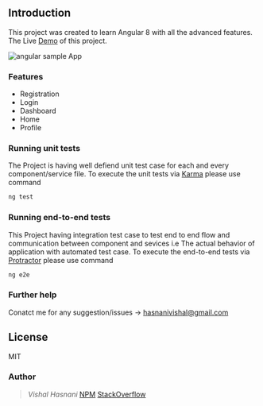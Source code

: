 ## Introduction

This project was created to learn Angular 8 with all the advanced features.
The Live [Demo](https://vishal-hasnani.herokuapp.com/) of this project.

![angular sample App](https://i.stack.imgur.com/JtcvH.png)

### Features

- Registration
- Login 
- Dashboard 
- Home
- Profile

### Running unit tests

The Project is having well defiend unit test case for each and every component/service file.
To execute the unit tests via [Karma](https://karma-runner.github.io) please use command 
```sh
ng test
```

### Running end-to-end tests

This Project having integration test case to test end to end flow and communication between component and sevices
i.e The actual behavior of application with automated test case.
To execute the end-to-end tests via [Protractor](http://www.protractortest.org/) please use command
```sh
ng e2e
```

### Further help

Conatct me for any suggestion/issues -> hasnanivishal@gmail.com

License
----

MIT

### Author

> *Vishal Hasnani*
> [NPM](https://www.npmjs.com/~hasnanivishal)
> [StackOverflow](https://stackoverflow.com/users/9309209/vishal-hasnani?tab=profile)


